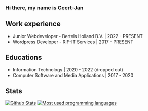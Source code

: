 ### Hi there, my name is Geert-Jan 

## Work experience

<!-- EDUCATIONS-LIST:START -->
- Junior Webdeveloper - Bertels Holland B.V. | 2022 - PRESENT
- Wordpress Developer - RIF-IT Services | 2017 - PRESENT
<!-- EDUCATIONS-LIST:END -->

## Educations

<!-- EDUCATIONS-LIST:START -->
- Information Technology | 2020 - 2022 (dropped out)
- Computer Software and Media Applications | 2017 - 2020
<!-- EDUCATIONS-LIST:END -->

## Stats

[![Github Stats](https://github-readme-stats.vercel.app/api?username=geertjanknapen1&show_icons=true&theme=tokyonight)](https://github.com/geertjanknapen1)
[![Most used programming languages](https://github-readme-stats.vercel.app/api/top-langs/?username=geertjanknapen1&layout=compact&theme=tokyonight)](https://github.com/geertjanknapen1)
